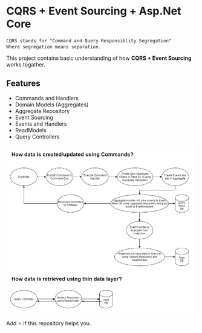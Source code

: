 # CQRS + Event Sourcing + Asp.Net Core
````
CQRS stands for "Command and Query Responsiblity Segregation"
Where segregation means separation.
````

This project contains basic understanding of how **CQRS + Event Sourcing** works togather.

## Features
- Commands and Handlers
- Domain Models (Aggregates)
- Aggregate Repository
- Event Sourcing
- Events and Handlers
- ReadModels
- Query Controllers

![CQRS](https://raw.githubusercontent.com/NilavPatel/Todo.CQRS/main/assets/CQRS.png)

Add :star: if this repository helps you.